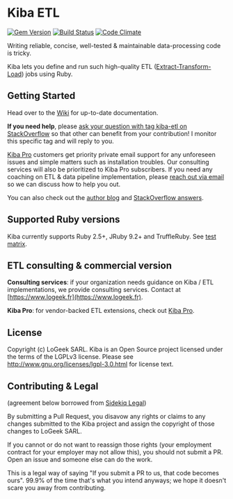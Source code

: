 # Kiba ETL

[![Gem Version](https://badge.fury.io/rb/kiba.svg)](http://badge.fury.io/rb/kiba)
[![Build Status](https://github.com/thbar/kiba/actions/workflows/ci.yml/badge.svg)](https://github.com/thbar/kiba/actions) [![Code Climate](https://codeclimate.com/github/thbar/kiba/badges/gpa.svg)](https://codeclimate.com/github/thbar/kiba)

Writing reliable, concise, well-tested & maintainable data-processing code is tricky.

Kiba lets you define and run such high-quality ETL ([Extract-Transform-Load](http://en.wikipedia.org/wiki/Extract,_transform,_load)) jobs using Ruby.

## Getting Started

Head over to the [Wiki](https://github.com/thbar/kiba/wiki) for up-to-date documentation.

**If you need help**, please [ask your question with tag kiba-etl on StackOverflow](http://stackoverflow.com/questions/ask?tags=kiba-etl) so that other can benefit from your contribution! I monitor this specific tag and will reply to you.

[Kiba Pro](https://www.kiba-etl.org/kiba-pro) customers get priority private email support for any unforeseen issues and simple matters such as installation troubles. Our consulting services will also be prioritized to Kiba Pro subscribers. If you need any coaching on ETL & data pipeline implementation, please [reach out via email](mailto:info@logeek.fr) so we can discuss how to help you out.

You can also check out the [author blog](https://thibautbarrere.com) and [StackOverflow answers](http://stackoverflow.com/questions/tagged/kiba-etl).

## Supported Ruby versions

Kiba currently supports Ruby 2.5+, JRuby 9.2+ and TruffleRuby. See [test matrix](https://travis-ci.org/thbar/kiba).

## ETL consulting & commercial version

**Consulting services**: if your organization needs guidance on Kiba / ETL implementations, we provide consulting services. Contact at [https://www.logeek.fr](https://www.logeek.fr).

**Kiba Pro**: for vendor-backed ETL extensions, check out [Kiba Pro](https://www.kiba-etl.org/kiba-pro).

## License

Copyright (c) LoGeek SARL. Kiba is an Open Source project licensed under the terms of
the LGPLv3 license.  Please see <http://www.gnu.org/licenses/lgpl-3.0.html> for license text.

## Contributing & Legal

(agreement below borrowed from [Sidekiq Legal](https://github.com/mperham/sidekiq/blob/master/Contributing.md))

By submitting a Pull Request, you disavow any rights or claims to any changes submitted to the Kiba project and assign the copyright of those changes to LoGeek SARL.

If you cannot or do not want to reassign those rights (your employment contract for your employer may not allow this), you should not submit a PR. Open an issue and someone else can do the work.

This is a legal way of saying "If you submit a PR to us, that code becomes ours". 99.9% of the time that's what you intend anyways; we hope it doesn't scare you away from contributing.
